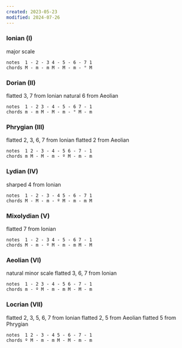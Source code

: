 ```yaml
---
created: 2023-05-23
modified: 2024-07-26
---
```

### Ionian (I)

major scale

	notes  1 - 2 - 3 4 - 5 - 6 - 7 1
	chords M - m - m M - M - m - ° M

### Dorian (II)

flatted 3, 7 from Ionian
natural 6 from Aeolian

	notes  1 - 2 3 - 4 - 5 - 6 7 - 1
	chords m - m M - M - m - ° M - m

### Phrygian (III)

flatted 2, 3, 6, 7 from Ionian
flatted 2 from Aeolian

	notes  1 2 - 3 - 4 - 5 6 - 7 - 1
	chords m M - M - m - º M - m - m 

### Lydian (IV)

sharped 4 from Ionian

	notes  1 - 2 - 3 - 4 5 - 6 - 7 1
	chords M - M - m - º M - m - m M

### Mixolydian (V)

flatted 7 from Ionian

	notes  1 - 2 - 3 4 - 5 - 6 7 - 1
	chords M - m - º M - m - m M - M

### Aeolian (VI)

natural minor scale
flatted 3, 6, 7 from Ionian

	notes  1 - 2 3 - 4 - 5 6 - 7 - 1
	chords m - º M - m - m M - M - m

### Locrian (VII)

flatted 2, 3, 5, 6, 7 from Ionian
flatted 2, 5 from Aeolian
flatted 5 from Phrygian

	notes  1 2 - 3 - 4 5 - 6 - 7 - 1
	chords º M - m - m M - M - m - m